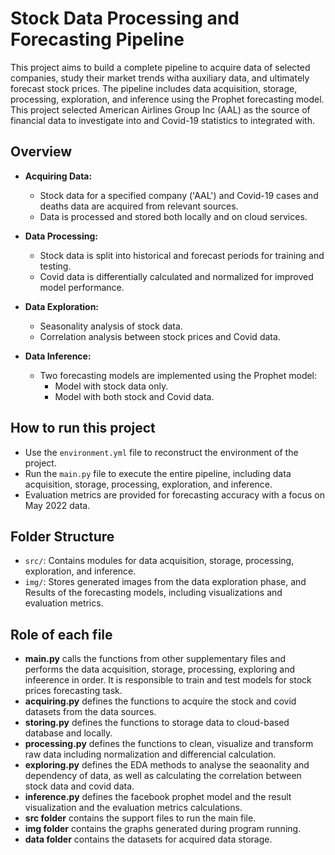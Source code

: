 # Stock Data Processing and Forecasting Pipeline

This project aims to build a complete pipeline to acquire data of selected companies, study their market trends witha auxiliary data, and ultimately forecast stock prices.
The pipeline includes data acquisition, storage, processing, exploration, and inference using the Prophet forecasting model.
This project selected American Airlines Group Inc (AAL) as the source of financial data to investigate into and Covid-19 statistics to integrated with.

## Overview

- **Acquiring Data:**
  - Stock data for a specified company ('AAL') and Covid-19 cases and deaths data are acquired from relevant sources.
  - Data is processed and stored both locally and on cloud services.

- **Data Processing:**
  - Stock data is split into historical and forecast periods for training and testing.
  - Covid data is differentially calculated and normalized for improved model performance.

- **Data Exploration:**
  - Seasonality analysis of stock data.
  - Correlation analysis between stock prices and Covid data.

- **Data Inference:**
  - Two forecasting models are implemented using the Prophet model:
    - Model with stock data only.
    - Model with both stock and Covid data.

## How to run this project

- Use the `environment.yml` file to reconstruct the environment of the  project.
- Run the `main.py` file to execute the entire pipeline, including data acquisition, storage, processing, exploration, and inference.
- Evaluation metrics are provided for forecasting accuracy with a focus on May 2022 data.

## Folder Structure

- `src/`: Contains modules for data acquisition, storage, processing, exploration, and inference.
- `img/`: Stores generated images from the data exploration phase, and Results of the forecasting models, including visualizations and evaluation metrics.

## Role of each file

- **main.py** calls the functions from other supplementary files and performs the data acquisition, storage, processing, exploring and infeerence in order. It is responsible to train and test models for stock prices forecasting task.
- **acquiring.py** defines the functions to acquire the stock and covid datasets from the data sources.
- **storing.py** defines the functions to storage data to cloud-based database and locally.
- **processing.py** defines the functions to clean, visualize and transform raw data including normalization and differencial calculation.
- **exploring.py** defines the EDA methods to analyse the seaonality and dependency of data, as well as calculating the correlation between stock data and covid data.
- **inference.py** defines the facebook prophet model and the result visualization and the evaluation metrics calculations.
- **src folder** contains the support files to run the main file.
- **img folder** contains the graphs generated during program running.
- **data folder** contains the datasets for acquired data storage.
